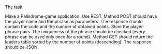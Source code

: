 The task:
 
Make a Palindrome-game application.
Use REST.
Method POST should have the player name and the phrase as parameters.
The response should contain the code and the number of obtained points.
Store the player-phrase pairs.
The uniqueness of the phrase should be checked (every phrase can be used only once for a round).
Method GET should return the leaders table sorted by the number of points (descending).
The response should be JSON.
